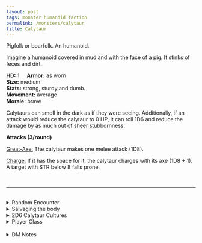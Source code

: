 ```yaml
---
layout: post
tags: monster humanoid faction
permalink: /monsters/calytaur
title: Calytaur
---
```


Pigfolk or boarfolk. An humanoid.

Imagine a humanoid covered in mud and with the face of a pig. It stinks of feces and dirt.

**HD:** 1  &nbsp; &nbsp;  **Armor:** as worn <br>
**Size:** medium <br>
**Stats:** strong, sturdy and dumb. <br>
**Movement:** average <br>
**Morale:** brave <br>

Calytaurs can smell in the dark as if they were seeing. Additionally, if an attack would reduce the calytaur to 0 HP, it can roll 1D6 and reduce the damage by as much out of sheer stubbornness.

**Attacks (3/round)**

<ins>Great-Axe.</ins> The calytaur makes one melee attack (1D8).

<ins>Charge.</ins> If it has the space for it, the calytaur charges with its axe (1D8 + 1). A target with STR below 8 falls prone.

<br>

---

<br> 

<details markdown="1">
<summary>Random Encounter</summary>

1. **Monster:** 2D6 calytaurs & ... (1D4)
    1. nothing
    1. 1 [pig cultist](https://saltygoo.github.io/monsters/cultist)
    1. 2 of them are *warriors*
    1. roll twice
1. **Lair:** Dirty human-skin tents in mud puddle. <br>	&nbsp; OR <br>	**Omen:** Mad squealing and shit smell.
1. **Spoor:** A beaten down human with branches stuck in the mouth like tusks.
1. **Tracks:** Shit smell.
1. **Trace:** A ravaged house, soiled with mud and feces.
1. **Trace:** A tree soiled with mud and feces.
</details>

<details markdown="1">
<summary>Salvaging the body</summary>

You find the monster's weapons and ... (Roll as many times as the HD of the monster)

1. Wet stinking mud.
1. A twig and mud idol, mundane and worthless.
1. A fork.
1. A truffle (valuable).
1. A waterskin.
1. A twig and mud idol, demonic.

</details>

<details markdown="1">
<summary>2D6 Calytaur Cultures</summary>

Combine the result of both tables to get the broad lines of this humanoid culture in this part of the world.

**Cultures**
1. The ones for whom soiling things is a sacred ritual.
1. The ones that have this fertility cult in the forest. 
1. The ones that are anti-gods militant.
1. The ones that are well known cooks.
1. The ones that roam the wilderness in disorganized tribes.
1. The ones that avoid contact at all costs.

**Features**
1. Their leader is a half-demon and they are all its offsprings.
1. They make human ham.
1. They are trying to summon a nalfeshnee.
1. They are humans willingly transformed through a demonic ritual.
1. They steal babies to transform them into calytaurs.
1. They are obsessed with cleaning.
</details>

<details markdown="1">
<summary>Player Class</summary>
Play as a [calytaur](https://saltygoo.github.io/class/specialist/pigfolk)! 
</details>

<br> 

<details markdown="1">
<summary>DM Notes</summary>
The original creation of [Richard J Leblanc](http://savevsdragon.blogspot.com/2012/01/new-monster-calytaur.html) refers to the calydonian boar of greek myths. I personaly used them more as bacchanalian hillbilly cultists pig people in my games, so it might have tainted my encounter table. I gave them a relentless ability similar to boars to avoid making them orc clones. — SaltyGoo
</details>
